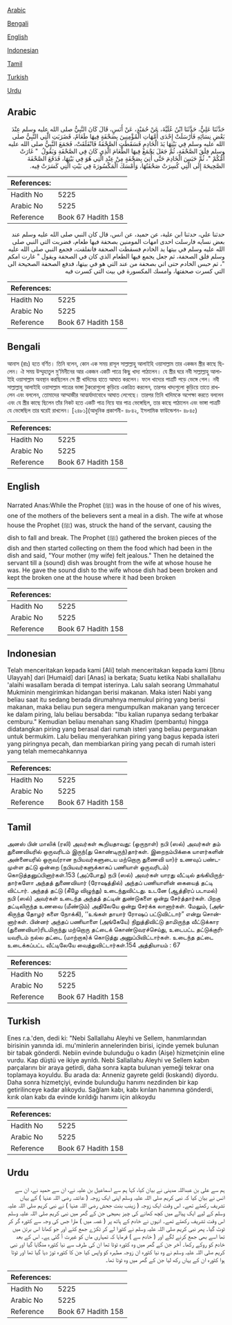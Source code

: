 [Arabic](#arabic)

[Bengali](#bengali)

[English](#english)

[Indonesian](#indonesian)

[Tamil](#tamil)

[Turkish](#turkish)

[Urdu](#urdu)

## Arabic


<div dir="rtl" lang="ar" style={{fontSize:'larger',backgroundColor:'#f8f9fa',padding:20}}>
حَدَّثَنَا عَلِيٌّ، حَدَّثَنَا ابْنُ عُلَيَّةَ، عَنْ حُمَيْدٍ، عَنْ أَنَسٍ، قَالَ كَانَ النَّبِيُّ صلى الله عليه وسلم عِنْدَ بَعْضِ نِسَائِهِ فَأَرْسَلَتْ إِحْدَى أُمَّهَاتِ الْمُؤْمِنِينَ بِصَحْفَةٍ فِيهَا طَعَامٌ، فَضَرَبَتِ الَّتِي النَّبِيُّ صلى الله عليه وسلم فِي بَيْتِهَا يَدَ الْخَادِمِ فَسَقَطَتِ الصَّحْفَةُ فَانْفَلَقَتْ، فَجَمَعَ النَّبِيُّ صلى الله عليه وسلم فِلَقَ الصَّحْفَةِ، ثُمَّ جَعَلَ يَجْمَعُ فِيهَا الطَّعَامَ الَّذِي كَانَ فِي الصَّحْفَةِ وَيَقُولُ ‏ "‏ غَارَتْ أُمُّكُمْ ‏"‏، ثُمَّ حَبَسَ الْخَادِمَ حَتَّى أُتِيَ بِصَحْفَةٍ مِنْ عِنْدِ الَّتِي هُوَ فِي بَيْتِهَا، فَدَفَعَ الصَّحْفَةَ الصَّحِيحَةَ إِلَى الَّتِي كُسِرَتْ صَحْفَتُهَا، وَأَمْسَكَ الْمَكْسُورَةَ فِي بَيْتِ الَّتِي كَسَرَتْ فِيه.‏
</div>
<div style={{backgroundColor:'#f8f9fa',padding:20, marginBottom: 10}}><table> <thead> <tr> <th>References:</th> <th></th> </tr> </thead> <tbody><tr><td>Hadith No</td><td>5225</td></tr><tr><td>Arabic No</td><td>5225</td></tr><tr><td>Reference</td><td>Book 67 Hadith 158</td></tr></tbody></table></div>


<div dir="rtl" lang="ar" style={{fontSize:'larger',backgroundColor:'#f8f9fa',padding:20}}>
حدثنا علي، حدثنا ابن علية، عن حميد، عن انس، قال كان النبي صلى الله عليه وسلم عند بعض نسايه فارسلت احدى امهات المومنين بصحفة فيها طعام، فضربت التي النبي صلى الله عليه وسلم في بيتها يد الخادم فسقطت الصحفة فانفلقت، فجمع النبي صلى الله عليه وسلم فلق الصحفة، ثم جعل يجمع فيها الطعام الذي كان في الصحفة ويقول " غارت امكم "، ثم حبس الخادم حتى اتي بصحفة من عند التي هو في بيتها، فدفع الصحفة الصحيحة الى التي كسرت صحفتها، وامسك المكسورة في بيت التي كسرت فيه
</div>
<div style={{backgroundColor:'#f8f9fa',padding:20, marginBottom: 10}}><table> <thead> <tr> <th>References:</th> <th></th> </tr> </thead> <tbody><tr><td>Hadith No</td><td>5225</td></tr><tr><td>Arabic No</td><td>5225</td></tr><tr><td>Reference</td><td>Book 67 Hadith 158</td></tr></tbody></table></div>

## Bengali


<div dir="ltr" lang="bn" style={{fontSize:'larger',backgroundColor:'#f8f9fa',padding:20}}>
আনাস (রাঃ) হতে বর্ণিত। তিনি বলেন, কোন এক সময় রাসূল সাল্লাল্লাহু আলাইহি ওয়াসাল্লাম তার একজন স্ত্রীর কাছে ছিলেন। ঐ সময় উম্মুহাতুল মু’মিনীনের আর একজন একটি পাত্রে কিছু খাদ্য পাঠালেন। যে স্ত্রীর ঘরে নবী সাল্লাল্লাহু আলাইহি ওয়াসাল্লাম অবস্থান করছিলেন সে স্ত্রী খাদিমের হাতে আঘাত করলেন। ফলে খাদ্যের পাত্রটি পড়ে ভেঙ্গে গেল। নবী সাল্লাল্লাহু আলাইহি ওয়াসাল্লাম পাত্রের ভাঙ্গা টুকরোগুলো কুড়িয়ে একত্রিত করলেন, তারপর খাদ্যগুলো কুড়িয়ে তাতে রাখলেন এবং বললেন, তোমাদের আম্মাজীর আত্মর্যাদাবোধে আঘাত লেগেছে। তারপর তিনি খাদিমকে অপেক্ষা করতে বললেন এবং যে স্ত্রীর কাছে ছিলেন তাঁর নিকট হতে একটি পাত্র নিয়ে যার পাত্র ভেঙ্গেছিল, তার কাছে পাঠালেন এবং ভাঙ্গা পাত্রটি যে ভেঙ্গেছিল তার ঘরেই রাখলেন। [২৪৮১](আধুনিক প্রকাশনী- ৪৮৪২, ইসলামিক ফাউন্ডেশন- ৪৮৪৫)
</div>
<div style={{backgroundColor:'#f8f9fa',padding:20, marginBottom: 10}}><table> <thead> <tr> <th>References:</th> <th></th> </tr> </thead> <tbody><tr><td>Hadith No</td><td>5225</td></tr><tr><td>Arabic No</td><td>5225</td></tr><tr><td>Reference</td><td>Book 67 Hadith 158</td></tr></tbody></table></div>

## English


<div dir="ltr" lang="en" style={{fontSize:'larger',backgroundColor:'#f8f9fa',padding:20}}>
Narrated Anas:While the Prophet (ﷺ) was in the house of one of his wives, one of the mothers of the believers sent a meal in a dish. The wife at whose house the Prophet (ﷺ) was, struck the hand of the servant, causing the dish to fall and break. The Prophet (ﷺ) gathered the broken pieces of the dish and then started collecting on them the food which had been in the dish and said, "Your mother (my wife) felt jealous." Then he detained the servant till a (sound) dish was brought from the wife at whose house he was. He gave the sound dish to the wife whose dish had been broken and kept the broken one at the house where it had been broken
</div>
<div style={{backgroundColor:'#f8f9fa',padding:20, marginBottom: 10}}><table> <thead> <tr> <th>References:</th> <th></th> </tr> </thead> <tbody><tr><td>Hadith No</td><td>5225</td></tr><tr><td>Arabic No</td><td>5225</td></tr><tr><td>Reference</td><td>Book 67 Hadith 158</td></tr></tbody></table></div>

## Indonesian


<div dir="ltr" lang="id" style={{fontSize:'larger',backgroundColor:'#f8f9fa',padding:20}}>
Telah menceritakan kepada kami [Ali] telah menceritakan kepada kami [Ibnu Ulayyah] dari [Humaid] dari [Anas] ia berkata; Suatu ketika Nabi shallallahu 'alaihi wasallam berada di tempat isterinya. Lalu salah seorang Ummahatul Mukminin mengirimkan hidangan berisi makanan. Maka isteri Nabi yang beliau saat itu sedang berada dirumahnya memukul piring yang berisi makanan, maka beliau pun segera mengumpulkan makanan yang tercecer ke dalam piring, lalu beliau bersabda: "Ibu kalian rupanya sedang terbakar cemburu." Kemudian beliau menahan sang Khadim (pembantu) hingga didatangkan piring yang berasal dari rumah isteri yang beliau pergunakan untuk bermukim. Lalu beliau menyerahkan piring yang bagus kepada isteri yang piringnya pecah, dan membiarkan piring yang pecah di rumah isteri yang telah memecahkannya
</div>
<div style={{backgroundColor:'#f8f9fa',padding:20, marginBottom: 10}}><table> <thead> <tr> <th>References:</th> <th></th> </tr> </thead> <tbody><tr><td>Hadith No</td><td>5225</td></tr><tr><td>Arabic No</td><td>5225</td></tr><tr><td>Reference</td><td>Book 67 Hadith 158</td></tr></tbody></table></div>

## Tamil


<div dir="ltr" lang="ta" style={{fontSize:'larger',backgroundColor:'#f8f9fa',padding:20}}>
அனஸ் பின் மாலிக் (ரலி) அவர்கள் கூறியதாவது: (ஒருநாள்) நபி (ஸல்) அவர்கள் தம் துணைவியரில் ஒருவரிடம் இருந்(து கொண்டிருந்)தார்கள். இறைநம்பிக்கை யாளர்களின் அன்னையரில் ஒருவ(ரான நபியவர்களுடைய மற்றொரு துணைவி யா)ர் உணவுப் பண்டமுள்ள தட்டு ஒன்றை (நபியவர்களுக்காகப் பணியாள் ஒருவரிடம்) கொடுத்தனுப்பினார்கள்.153 (அப்போது) நபி (ஸல்) அவர்கள் யாரது வீட்டில் தங்கியிருந்தார்களோ அந்தத் துணைவியார் (ரோஷத்தில்) அந்தப் பணியாளின் கையைத் தட்டி விட்டார். அந்தத் தட்டு (கீழே விழுந்து) உடைந்துவிட்டது. உடனே (ஆத்திரப் படாமல்) நபி (ஸல்) அவர்கள் உடைந்த அந்தத் தட்டின் துண்டுகளை ஒன்று சேர்த்தார்கள். பிறகு தட்டிலிருந்த உணவை (மீண்டும்) அதிலேயே ஒன்று சேர்க்க லானார்கள். மேலும், (அங்கிருந்த தோழர் களை நோக்கி), ‘‘உங்கள் தாயார் ரோஷப் பட்டுவிட்டார்” என்று சொன்னார்கள். பின்னர் அந்தப் பணியாளை (அங்கேயே) நிறுத்திவிட்டு தாமிருந்த வீட்டுக்கார (துணைவியா)ரிடமிருந்து மற்றொரு தட்டைக் கொண்டுவரச்செய்து, உடைபட்ட தட்டுக்குரியவரிடம் நல்ல தட்டை (மாற்றாக)க் கொடுத்து அனுப்பிவிட்டார்கள். உடைந்த தட்டை உடைக்கப்பட்ட வீட்டிலேயே வைத்துவிட்டார்கள்.154 அத்தியாயம் : 67
</div>
<div style={{backgroundColor:'#f8f9fa',padding:20, marginBottom: 10}}><table> <thead> <tr> <th>References:</th> <th></th> </tr> </thead> <tbody><tr><td>Hadith No</td><td>5225</td></tr><tr><td>Arabic No</td><td>5225</td></tr><tr><td>Reference</td><td>Book 67 Hadith 158</td></tr></tbody></table></div>

## Turkish


<div dir="ltr" lang="tr" style={{fontSize:'larger',backgroundColor:'#f8f9fa',padding:20}}>
Enes r.a.'den, dedi ki: "Nebi Sallallahu Aleyhi ve Sellem, hanımlarından birisinin yanında idi. mu'minlerin annelerinden birisi, içinde yemek bulunan bir tabak gönderdi. Nebiin evinde bulunduğu o kadın (Aişe) hizmetçinin eline vurdu. Kap düştü ve ikiye ayrıldı. Nebi Sallallahu Aleyhi ve Sellem kabın parçalarını bir araya getirdi, daha sonra kapta bulunan yemeği tekrar ona toplamaya koyuldu. Bu arada da: Anneniz gayrete geldi (kıskandı) diyordu. Daha sonra hizmetçiyi, evinde bulunduğu hanımı nezdinden bir kap getirilinceye kadar alıkoydu. Sağlam kabı, kabı kırılan hanımına gönderdi, kırık olan kabı da evinde kırıldığı hanımı için alıkoydu
</div>
<div style={{backgroundColor:'#f8f9fa',padding:20, marginBottom: 10}}><table> <thead> <tr> <th>References:</th> <th></th> </tr> </thead> <tbody><tr><td>Hadith No</td><td>5225</td></tr><tr><td>Arabic No</td><td>5225</td></tr><tr><td>Reference</td><td>Book 67 Hadith 158</td></tr></tbody></table></div>

## Urdu


<div dir="rtl" lang="ur" style={{fontSize:'larger',backgroundColor:'#f8f9fa',padding:20}}>
ہم سے علی بن عبداللہ مدینی نے بیان کیا، کہا ہم سے اسماعیل بن علیہ نے، ان سے حمید نے، ان سے انس نے بیان کیا کہ نبی کریم صلی اللہ علیہ وسلم اپنی ایک زوجہ ( عائشہ رضی اللہ عنہا ) کے یہاں تشریف رکھتے تھے۔ اس وقت ایک زوجہ ( زینب بنت جحش رضی اللہ عنہا ) نے نبی کریم صلی اللہ علیہ وسلم کے لیے ایک پیالے میں کچھ کھانے کی چیز بھیجی جن کے گھر میں نبی کریم صلی اللہ علیہ وسلم اس وقت تشریف رکھتے تھے۔ انہوں نے خادم کے ہاتھ پر ( غصہ میں ) مارا جس کی وجہ سے کٹورہ گر کر ٹوٹ گیا۔ پھر نبی کریم صلی اللہ علیہ وسلم نے کٹورا لے کر ٹکڑے جمع کئے اور جو کھانا اس برتن میں تھا اسے بھی جمع کرنے لگے اور ( خادم سے ) فرمایا کہ تمہاری ماں کو غیرت آ گئی ہے۔ اس کے بعد خادم کو روکے رکھا۔ آخر جن کے گھر میں وہ کٹورہ ٹوٹا تھا ان کی طرف سے نیا کٹورہ منگایا گیا اور نبی کریم صلی اللہ علیہ وسلم نے وہ نیا کٹورہ ان زوجہ مطہرہ کو واپس کیا جن کا کٹورہ توڑ دیا گیا تھا اور ٹوٹا ہوا کٹورہ ان کے یہاں رکھ لیا جن کے گھر میں وہ ٹوٹا تھا۔
</div>
<div style={{backgroundColor:'#f8f9fa',padding:20, marginBottom: 10}}><table> <thead> <tr> <th>References:</th> <th></th> </tr> </thead> <tbody><tr><td>Hadith No</td><td>5225</td></tr><tr><td>Arabic No</td><td>5225</td></tr><tr><td>Reference</td><td>Book 67 Hadith 158</td></tr></tbody></table></div>